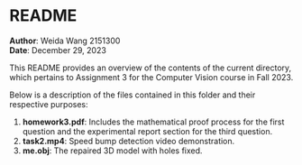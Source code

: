 # README

**Author**: Weida Wang 2151300  
**Date**: December 29, 2023

This README provides an overview of the contents of the current directory, which pertains to Assignment 3 for the Computer Vision course in Fall 2023.

Below is a description of the files contained in this folder and their respective purposes:

1. **homework3.pdf**: Includes the mathematical proof process for the first question and the experimental report section for the third question.
2. **task2.mp4**: Speed bump detection video demonstration.
3. **me.obj**: The repaired 3D model with holes fixed.